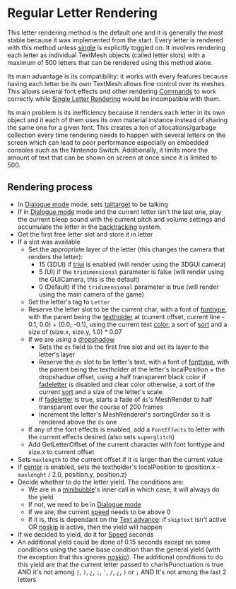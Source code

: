# Regular Letter Rendering

This letter rendering method is the default one and it is generally the most stable because it was implemented from the start. Every letter is rendered with this method unless [single](../Individual%20commands/Single.md) is explicitly toggled on. It involves rendering each letter as individual TextMesh objects (called letter slots) with a maximum of 500 letters that can be rendered using this method alone.

Its main advantage is its compatibility: it works with every features because having each letter be its own TextMesh allows fine control over its meshes. This allows several font effects and other rendering [Commands](../Commands.md) to work correctly while [Single Letter Rendering](Single%20Letter%20Rendering.md) would be incompatible with them.

Its main problem is its inefficiency because it renders each letter in its own object and it each of them uses its own material instance instead of sharing the same one for a given font. This creates a ton of allocations/garbage collection every time rendering needs to happen with several letters on the screen which can lead to poor performance especially on embedded consoles such as the Nintendo Switch. Additionally, it limits more the amount of text that can be shown on screen at once since it is limited to 500.

## Rendering process

* In [Dialogue mode](../Dialogue%20mode.md) mode, sets [tailtarget](../Notable%20states.md#tailtarget) to be talking
* If in [Dialogue mode](../Dialogue%20mode.md) mode and the current letter isn't the last one, play the current bleep sound with the current pitch and volume settings and accumulate the letter in the [backtracking](../Related%20Systems/Backtracking.md) system.
* Get the first free letter slot and store it in letter
* If a slot was available
  * Set the appropriate layer of the letter (this changes the camera that renders the letter):
    * 15 (3DUI) if [triui](../Individual%20commands/Triui.md) is enabled (will render using the 3DGUI camera)
    * 5 (UI) if the `tridimensional` parameter is false (will render using the GUICamera, this is the default)
    * 0 (Default) if the `tridimensional` parameter is true (will render using the main camera of the game)
  * Set the letter's tag to `Letter`
  * Reserve the letter slot to be the current char, with a font of [fonttype](../Notable%20states.md#fonttype), with the parent being the [textholder](../Notable%20states.md#textholder) at (current offset, current line - 0.1, 0.0) + (0.0, -0.1), using the current text [color](../Individual%20commands/Color.md), a sort of [sort](../Individual%20commands/Sort.md) and a size of (size.x, size.y, 1.0) * 0.07
  * If we are using a [dropshadow](../Individual%20commands/Dropshadow.md)
    * Sets the `ds` field to the first free slot and set its layer to the letter's layer
    * Reserve the `ds` slot to be letter's text, with a font of [fonttype](../Notable%20states.md#fonttype), with the parent being the textholder at the letter's localPosition + the dropshadow offset, using a half transparent black color if [fadeletter](../Individual%20commands/Fadeletter.md) is disabled and clear color otherwise, a sort of the current [sort](../Individual%20commands/Sort.md) and a size of the letter's scale.
    * If [fadeletter](../Individual%20commands/Fadeletter.md) is true, starts a fade of `ds`'s MeshRender to half transparent over the course of 200 frames
    * Increment the letter's MeshRenderer's sortingOrder so it is rendered above the `ds` one
  * If any of the font effects is enabled, add a `FontEffects` to letter with the current effects desired (also sets `superglitch`)
  * Add GetLetterOffset of the current character with font fonttype and size.x to current offset
* Sets `maxlength` to the current offset if it is larger than the current value
* If [center](../Individual%20commands/Center.md) is enabled, sets the textholder's localPosition to (position.x - `maxlenght` / 2.0, position.y, position.z)
* Decide whether to do the letter yield. The conditions are:
  * We are in a [minibubble](../Individual%20commands/Minibubble.md)'s inner call in which case, it will always do the yield
  * If not, we need to be in [Dialogue mode](../Dialogue%20mode.md) 
  * If we are, the current [speed](../Individual%20commands/Speed.md) needs to be above 0 
  * If it is, this is dependant on the [Text advance](../Related%20Systems/Text%20advance.md): if `skiptext` isn't active OR  [noskip](../Individual%20commands/Noskip.md) is active, then the yield will happen
* If we decided to yield, do it for [Speed](../Individual%20commands/Speed.md) seconds
* An additional yield could be done of 0.15 seconds except on some conditions using the same base condition than the general yield (with the exception that this ignores [noskip](../Individual%20commands/Noskip.md)). The additional conditions to do this yield are that the current letter passed to charIsPunctuation is true AND it's not among `|`, `)`, `¿`, `¡`, `'`, `/`, `¿`, `)` or `¡` AND It's not among the last 2 letters
